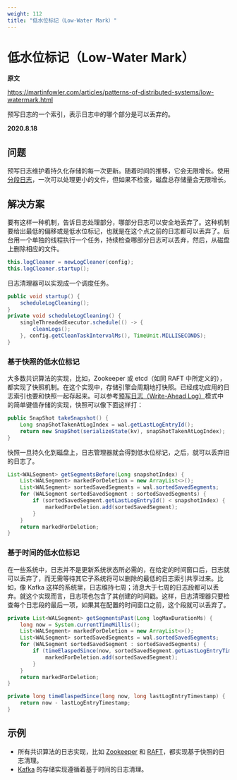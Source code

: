 ```yaml
---
weight: 112
title: "低水位标记（Low-Water Mark）"
---
```


# 低水位标记（Low-Water Mark）

**原文**

https://martinfowler.com/articles/patterns-of-distributed-systems/low-watermark.html

预写日志的一个索引，表示日志中的哪个部分是可以丢弃的。

**2020.8.18**

## 问题

预写日志维护着持久化存储的每一次更新。随着时间的推移，它会无限增长。使用[分段日志](segmented-log.md)，一次可以处理更小的文件，但如果不检查，磁盘总存储量会无限增长。

## 解决方案

要有这样一种机制，告诉日志处理部分，哪部分日志可以安全地丢弃了。这种机制要给出最低的偏移或是低水位标记，也就是在这个点之前的日志都可以丢弃了。后台用一个单独的线程执行一个任务，持续检查哪部分日志可以丢弃，然后，从磁盘上删除相应的文件。

```java
this.logCleaner = newLogCleaner(config);
this.logCleaner.startup();
```

日志清理器可以实现成一个调度任务。

```java
public void startup() {
    scheduleLogCleaning();
}
private void scheduleLogCleaning() {
    singleThreadedExecutor.schedule(() -> {
        cleanLogs();
    }, config.getCleanTaskIntervalMs(), TimeUnit.MILLISECONDS);
}
```

### 基于快照的低水位标记

大多数共识算法的实现，比如，Zookeeper 或 etcd（如同 RAFT 中所定义的），都实现了快照机制。在这个实现中，存储引擎会周期地打快照。已经成功应用的日志索引也要和快照一起存起来。可以参考[预写日志（Write-Ahead Log）](write-ahead-log.md)模式中的简单键值存储的实现，快照可以像下面这样打：

```java
public SnapShot takeSnapshot() {
    Long snapShotTakenAtLogIndex = wal.getLastLogEntryId();
    return new SnapShot(serializeState(kv), snapShotTakenAtLogIndex);
}
```

快照一旦持久化到磁盘上，日志管理器就会得到低水位标记，之后，就可以丢弃旧的日志了。

```java
List<WALSegment> getSegmentsBefore(Long snapshotIndex) {
    List<WALSegment> markedForDeletion = new ArrayList<>();
    List<WALSegment> sortedSavedSegments = wal.sortedSavedSegments;
    for (WALSegment sortedSavedSegment : sortedSavedSegments) {
        if (sortedSavedSegment.getLastLogEntryId() < snapshotIndex) {
            markedForDeletion.add(sortedSavedSegment);
        }
    }
    return markedForDeletion;
}
```

### 基于时间的低水位标记

在一些系统中，日志并不是更新系统状态所必需的，在给定的时间窗口后，日志就可以丢弃了，而无需等待其它子系统将可以删除的最低的日志索引共享过来。比如，像 Kafka 这样的系统里，日志维持七周；消息大于七周的日志段都可以丢弃。就这个实现而言，日志项也包含了其创建的时间戳。这样，日志清理器只要检查每个日志段的最后一项，如果其在配置的时间窗口之前，这个段就可以丢弃了。

```java
private List<WALSegment> getSegmentsPast(Long logMaxDurationMs) {
    long now = System.currentTimeMillis();
    List<WALSegment> markedForDeletion = new ArrayList<>();
    List<WALSegment> sortedSavedSegments = wal.sortedSavedSegments;
    for (WALSegment sortedSavedSegment : sortedSavedSegments) {
        if (timeElaspedSince(now, sortedSavedSegment.getLastLogEntryTimestamp()) > logMaxDurationMs) {
            markedForDeletion.add(sortedSavedSegment);
        }
    }
    return markedForDeletion;
}

private long timeElaspedSince(long now, long lastLogEntryTimestamp) {
    return now - lastLogEntryTimestamp;
}
```

## 示例

- 所有共识算法的日志实现，比如 [Zookeeper](https://github.com/apache/zookeeper/blob/master/zookeeper-server/src/main/java/org/apache/zookeeper/server/persistence/FileTxnLog.java) 和 [RAFT](https://github.com/etcd-io/etcd/blob/master/wal/wal.go)，都实现基于快照的日志清理。
- [Kafka](https://github.com/axbaretto/kafka/blob/master/core/src/main/scala/kafka/log/Log.scala) 的存储实现遵循着基于时间的日志清理。
